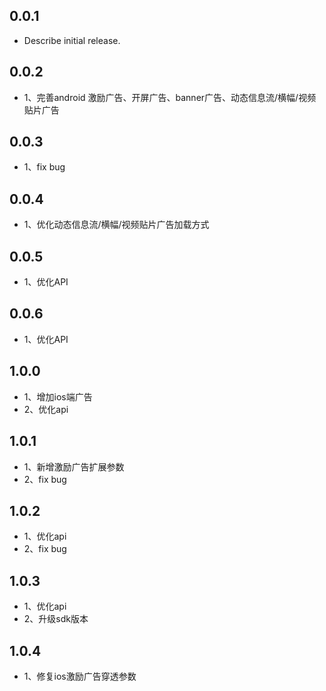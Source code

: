 ## 0.0.1

* Describe initial release.

## 0.0.2

* 1、完善android 激励广告、开屏广告、banner广告、动态信息流/横幅/视频贴片广告

## 0.0.3

* 1、fix bug

## 0.0.4

* 1、优化动态信息流/横幅/视频贴片广告加载方式

## 0.0.5

* 1、优化API

## 0.0.6

* 1、优化API

## 1.0.0

* 1、增加ios端广告
* 2、优化api

## 1.0.1

* 1、新增激励广告扩展参数
* 2、fix bug

## 1.0.2

* 1、优化api
* 2、fix bug

## 1.0.3

* 1、优化api
* 2、升级sdk版本

## 1.0.4

* 1、修复ios激励广告穿透参数